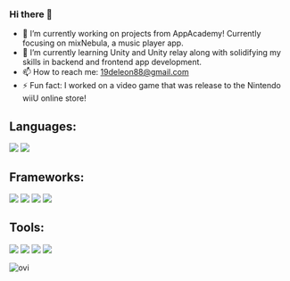 ### Hi there 👋

<!--
**AlanDeleon88/AlanDeleon88** is a ✨ _special_ ✨ repository because its `README.md` (this file) appears on your GitHub profile.

Here are some ideas to get you started:
-->
- 🔭 I’m currently working on projects from AppAcademy! Currently focusing on mixNebula, a music player app. 
- 🌱 I’m currently learning Unity and Unity relay along with solidifying my skills in backend and frontend app development.
- 📫 How to reach me: 19deleon88@gmail.com
- ⚡ Fun fact: I worked on a video game that was release to the Nintendo wiiU online store!

## Languages:
<img src='https://img.shields.io/badge/JavaScript-323330?style=for-the-badge&logo=javascript&logoColor=F7DF1E' /> <img src="https://img.shields.io/badge/Python-FFD43B?style=for-the-badge&logo=python&logoColor=blue" /> 
## Frameworks:
<img src='https://img.shields.io/badge/React-20232A?style=for-the-badge&logo=react&logoColor=61DAFB' /> <img src='https://img.shields.io/badge/Redux-593D88?style=for-the-badge&logo=redux&logoColor=white' /> <img src='https://img.shields.io/badge/Express.js-000000?style=for-the-badge&logo=express&logoColor=whit' /> <img src='https://img.shields.io/badge/Flask-000000?style=for-the-badge&logo=flask&logoColor=white' />
## Tools:
 <img src='https://img.shields.io/badge/GIT-E44C30?style=for-the-badge&logo=git&logoColor=white'/> <img src='https://img.shields.io/badge/Amazon_AWS-FF9900?style=for-the-badge&logo=amazonaws&logoColor=whit'/> <img src='https://img.shields.io/badge/Docker-2CA5E0?style=for-the-badge&logo=docker&logoColor=white'/> 
 <img src='https://img.shields.io/badge/Socket.io-010101?&style=for-the-badge&logo=Socket.io&logoColor=white'/>
 
 <img src="https://github-readme-stats.vercel.app/api/top-langs?username=AlanDeleon88&show_icons=true&locale=en&layout=compact&theme=chartreuse-dark" alt="ovi" />


